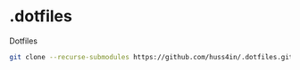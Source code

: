 # .dotfiles
Dotfiles

```sh
git clone --recurse-submodules https://github.com/huss4in/.dotfiles.git ~/.dotfiles
```
